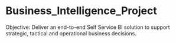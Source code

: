 # Business_Intelligence_Project

Objective: Deliver an end-to-end Self Service BI solution to support strategic, tactical and operational business decisions.
